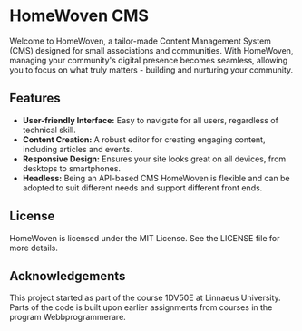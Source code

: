 # HomeWoven CMS

Welcome to HomeWoven, a tailor-made Content Management System (CMS) designed for small associations and communities. With HomeWoven, managing your community's digital presence becomes seamless, allowing you to focus on what truly matters - building and nurturing your community.

## Features

- **User-friendly Interface:** Easy to navigate for all users, regardless of technical skill.
- **Content Creation:** A robust editor for creating engaging content, including articles and events.
- **Responsive Design:** Ensures your site looks great on all devices, from desktops to smartphones.
- **Headless:** Being an API-based CMS HomeWoven is flexible and can be adopted to suit different needs and support different front ends.

## License
HomeWoven is licensed under the MIT License. See the LICENSE file for more details.

## Acknowledgements
This project started as part of the course 1DV50E at Linnaeus University. Parts of the code is built upon earlier assignments from courses in the program Webbprogrammerare.